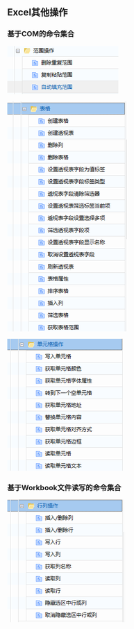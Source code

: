## Excel其他操作

### 基于COM的命令集合<span id ="基于com命令集合"></span>

![image-20240312103427001](Other.assets/image-20240312103427001.png)

![image-20240312103507807](Other.assets/image-20240312103507807.png)

![image-20240312103553330](Other.assets/image-20240312103553330.png)







### 基于Workbook文件读写的命令集合<span id ="基于workbook命令集合"></span>

![image-20240312103711940](Other.assets/image-20240312103711940.png)

